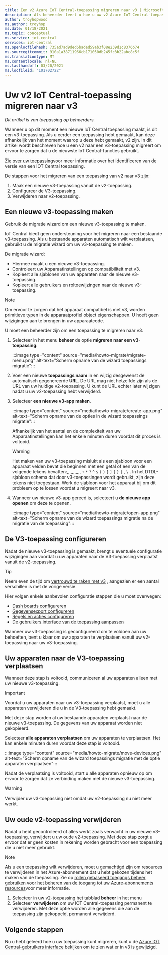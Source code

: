 ```yaml
---
title: Een v2 Azure IoT Central-toepassing migreren naar v3 | Microsoft Docs
description: Als beheerder leert u hoe u uw v2 Azure IoT Central-toepassing kunt migreren naar v3
author: troyhopwood
ms.author: troyhop
ms.date: 01/18/2021
ms.topic: conceptual
ms.service: iot-central
services: iot-central
ms.openlocfilehash: 735ad7ad9ded6baded59ab3f08e239d1c8376b74
ms.sourcegitcommit: 910a1a38711966cb171050db245fc3b22abc8c5f
ms.translationtype: MT
ms.contentlocale: nl-NL
ms.lasthandoff: 03/20/2021
ms.locfileid: "101702722"
---
```

# <a name="migrate-your-v2-iot-central-application-to-v3"></a>Uw v2 IoT Central-toepassing migreren naar v3

*Dit artikel is van toepassing op beheerders.*

Wanneer u op dit moment een nieuwe IoT Central toepassing maakt, is dit een v3-toepassing. Als u eerder een toepassing hebt gemaakt, kan deze afhankelijk van het moment waarop u deze hebt gemaakt, v2 zijn. In dit artikel wordt beschreven hoe u een v2 naar een v3-toepassing migreert om ervoor te zorgen dat u de nieuwste IoT Central-functies gebruikt.

Zie [over uw toepassing](howto-get-app-info.md)voor meer informatie over het identificeren van de versie van een IOT Central toepassing.

De stappen voor het migreren van een toepassing van v2 naar v3 zijn:

1. Maak een nieuwe v3-toepassing vanuit de v2-toepassing.
1. Configureer de V3-toepassing.
1. Verwijderen naar v2-toepassing.

## <a name="create-a-new-v3-application"></a>Een nieuwe v3-toepassing maken

Gebruik de migratie wizard om een nieuwe v3-toepassing te maken.

IoT Central biedt geen ondersteuning voor het migreren naar een bestaande v3-toepassing. Als u bestaande apparaten automatisch wilt verplaatsen, gebruikt u de migratie wizard om uw v3-toepassing te maken.

De migratie wizard:

- Hiermee maakt u een nieuwe v3-toepassing.
- Controleert uw Apparaatinstellingen op compatibiliteit met v3.
- Kopieert alle sjablonen van uw apparaten naar de nieuwe v3-toepassing.
- Kopieert alle gebruikers en roltoewijzingen naar de nieuwe v3-toepassing.

> [!NOTE]
> Om ervoor te zorgen dat het apparaat compatibel is met v3, worden primitieve typen in de apparaatprofiel object eigenschappen. U hoeft geen wijzigingen aan te brengen in uw apparaatcode.

U moet een beheerder zijn om een toepassing te migreren naar v3.

1. Selecteer in het menu **beheer** de optie **migreren naar een v3-toepassing**:

    :::image type="content" source="media/howto-migrate/migrate-menu.png" alt-text="Scherm opname van de wizard toepassings migratie":::

1. Voer een nieuwe **toepassings naam** in en wijzig desgewenst de automatisch gegenereerde  **URL**. De URL mag niet hetzelfde zijn als de URL van uw huidige v2-toepassing. U kunt de URL echter later wijzigen nadat u uw v2-toepassing hebt verwijderd.

1. Selecteer **een nieuwe v3-app maken**.

    :::image type="content" source="media/howto-migrate/create-app.png" alt-text="Scherm opname van de opties in de wizard toepassings migratie":::

    Afhankelijk van het aantal en de complexiteit van uw Apparaatinstellingen kan het enkele minuten duren voordat dit proces is voltooid.

    > [!Warning]
    > Het maken van uw v3-toepassing mislukt als een sjabloon voor een apparaat velden bevat die beginnen met een getal of een van de volgende tekens bevatten:,,,,,,,,,,, `+` `*` `?` `^` `$` `(` `)` `[` `]` `{` `}` `|` , `\` . In het DTDL-sjabloon schema dat door v3-toepassingen wordt gebruikt, zijn deze tekens niet toegestaan. Werk de sjabloon voor het apparaat bij om dit probleem op te lossen voordat u migreert naar v3.

1. Wanneer uw nieuwe v3-app gereed is, selecteert u **de nieuwe app openen** om deze te openen.

    :::image type="content" source="media/howto-migrate/open-app.png" alt-text="Scherm opname van de wizard toepassings migratie na de migratie van de toepassing":::

## <a name="configure-the-v3-application"></a>De V3-toepassing configureren

Nadat de nieuwe v3-toepassing is gemaakt, brengt u eventuele configuratie wijzigingen aan voordat u uw apparaten naar de V3-toepassing verplaatst vanuit de v2-toepassing.

> [!TIP]
> Neem even de tijd om [vertrouwd te raken met v3](overview-iot-central-tour.md#navigate-your-application) , aangezien er een aantal verschillen is met de vorige versie.

Hier volgen enkele aanbevolen configuratie stappen die u moet overwegen:

- [Dash boards configureren](howto-add-tiles-to-your-dashboard.md)
- [Gegevensexport configureren](howto-export-data.md)
- [Regels en acties configureren](quick-configure-rules.md)
- [De gebruikers interface van de toepassing aanpassen](howto-customize-ui.md)

Wanneer uw v3-toepassing is geconfigureerd om te voldoen aan uw behoeften, bent u klaar om uw apparaten te verplaatsen vanuit uw v2-toepassing naar uw v3-toepassing.

## <a name="move-your-devices-to-the-v3-application"></a>Uw apparaten naar de V3-toepassing verplaatsen

Wanneer deze stap is voltooid, communiceren al uw apparaten alleen met uw nieuwe v3-toepassing.

> [!IMPORTANT]
> Voordat u uw apparaten naar uw v3-toepassing verplaatst, moet u alle apparaten verwijderen die u in de V3-toepassing hebt gemaakt.

Met deze stap worden al uw bestaande apparaten verplaatst naar de nieuwe v3-toepassing. De gegevens van uw apparaat worden niet gekopieerd.

Selecteer **alle apparaten verplaatsen** om uw apparaten te verplaatsen. Het kan enkele minuten duren voordat deze stap is voltooid.

:::image type="content" source="media/howto-migrate/move-devices.png" alt-text="Scherm opname van de wizard toepassings migratie met de optie apparaten verplaatsen":::

Nadat de verplaatsing is voltooid, start u alle apparaten opnieuw op om ervoor te zorgen dat ze verbinding maken met de nieuwe v3-toepassing.

> [!WARNING]
> Verwijder uw v3-toepassing niet omdat uw v2-toepassing nu niet meer werkt.

## <a name="delete-your-old-v2-application"></a>Uw oude v2-toepassing verwijderen

Nadat u hebt gecontroleerd of alles werkt zoals verwacht in uw nieuwe v3-toepassing, verwijdert u uw oude v2-toepassing. Met deze stap zorgt u ervoor dat er geen kosten in rekening worden gebracht voor een toepassing die u niet meer gebruikt.

> [!Note]
> Als u een toepassing wilt verwijderen, moet u gemachtigd zijn om resources te verwijderen in het Azure-abonnement dat u hebt gekozen tijdens het maken van de toepassing. Zie op [rollen gebaseerd toegangs beheer gebruiken voor het beheren van de toegang tot uw Azure-abonnements resources](../../role-based-access-control/role-assignments-portal.md)voor meer informatie.

1. Selecteer in uw v2-toepassing het tabblad **beheer** in het menu
2. Selecteer **verwijderen** om uw IOT Central-toepassing permanent te verwijderen. Met deze optie worden alle gegevens die aan de toepassing zijn gekoppeld, permanent verwijderd.

## <a name="next-steps"></a>Volgende stappen

Nu u hebt geleerd hoe u uw toepassing kunt migreren, kunt u de [Azure IOT Central-gebruikers interface](overview-iot-central-tour.md) bekijken om te zien wat er in v3 is gewijzigd.